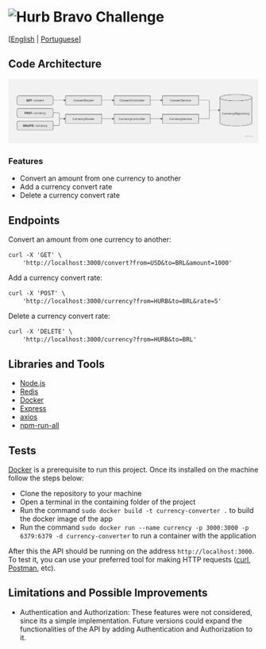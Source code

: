 # <img src="https://avatars1.githubusercontent.com/u/7063040?v=4&s=200.jpg" alt="Hurb" width="24" /> Bravo Challenge

[[English](README.md) | [Portuguese](README.pt.md)]

## Code Architecture

<p align="center">
    <img src="README_assets/app-architecture.jpg" alt="Code Architecture" />
</p>

### Features

- Convert an amount from one currency to another
- Add a currency convert rate
- Delete a currency convert rate

## Endpoints

Convert an amount from one currency to another:
<pre><code>curl -X 'GET' \
    'http://localhost:3000/convert?from=USD&to=BRL&amount=1000'
</code></pre>

Add a currency convert rate:
<pre><code>curl -X 'POST' \
    'http://localhost:3000/currency?from=HURB&to=BRL&rate=5'
</code></pre>

Delete a currency convert rate:
<pre><code>curl -X 'DELETE' \
    'http://localhost:3000/currency?from=HURB&to=BRL'
</code></pre>

## Libraries and Tools

- [Node.js](https://nodejs.org/en/)
- [Redis](https://redis.io/)
- [Docker](https://www.docker.com/)
- [Express](https://expressjs.com/)
- [axios](https://www.npmjs.com/package/axios)
- [npm-run-all](https://www.npmjs.com/package/npm-run-all)

## Tests

[Docker](https://www.docker.com/) is a prerequisite to run this project. Once its installed on the machine follow the steps below:

- Clone the repository to your machine
- Open a terminal in the containing folder of the project
- Run the command `sudo docker build -t currency-converter .` to build the docker image of the app
- Run the command `sudo docker run --name currency -p 3000:3000 -p 6379:6379 -d currency-converter` to run a container with the application

After this the API should be running on the address `http://localhost:3000`. To test it, you can use your preferred tool for making HTTP requests ([curl](https://curl.se/), [Postman](https://www.postman.com/), etc).

## Limitations and Possible Improvements

- Authentication and Authorization: These features were not considered, since its a simple implementation. Future versions could expand the functionalities of the API by adding Authentication and Authorization to it.